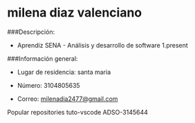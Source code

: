 # milena diaz valenciano
###Descripción:
- Aprendiz SENA - Análisis y desarrollo de software
1.present

###Información general:

- Lugar de residencia: santa maria

- Número: 3104805635

- Correo: milenadia2477@gmail.com

Popular repositories
tuto-vscode
ADSO-3145644
